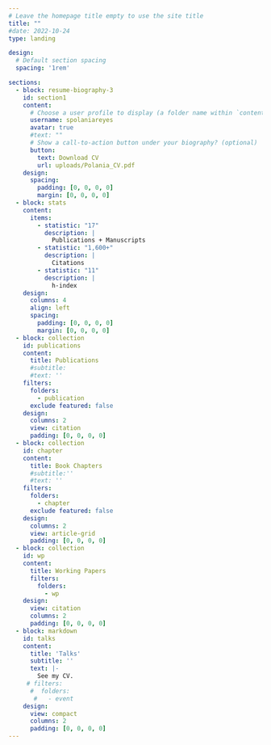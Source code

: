 ```yaml
---
# Leave the homepage title empty to use the site title
title: ""
#date: 2022-10-24
type: landing

design:
  # Default section spacing
  spacing: '1rem'

sections:
  - block: resume-biography-3
    id: section1
    content:
      # Choose a user profile to display (a folder name within `content/authors/`)
      username: spolaniareyes
      avatar: true
      #text: ""
      # Show a call-to-action button under your biography? (optional)
      button:
        text: Download CV
        url: uploads/Polania_CV.pdf
    design:
      spacing:
        padding: [0, 0, 0, 0]
        margin: [0, 0, 0, 0]
  - block: stats
    content:
      items:
        - statistic: "17"
          description: |
            Publications + Manuscripts 
        - statistic: "1,600+"
          description: |
            Citations
        - statistic: "11"
          description: |
            h-index
    design:
      columns: 4
      align: left    
      spacing:
        padding: [0, 0, 0, 0]
        margin: [0, 0, 0, 0]
  - block: collection
    id: publications
    content:
      title: Publications
      #subtitle:
      #text: ''
    filters:
      folders:
        - publication
      exclude featured: false    
    design:
      columns: 2
      view: citation
      padding: [0, 0, 0, 0]
  - block: collection
    id: chapter
    content:
      title: Book Chapters
      #subtitle:''
      #text: ''
    filters:
      folders:
        - chapter
      exclude featured: false    
    design:
      columns: 2
      view: article-grid
      padding: [0, 0, 0, 0]
  - block: collection
    id: wp
    content:
      title: Working Papers
      filters:
        folders:
          - wp
    design:
      view: citation
      columns: 2
      padding: [0, 0, 0, 0]
  - block: markdown
    id: talks
    content:
      title: 'Talks'
      subtitle: ''
      text: |-
        See my CV.
     # filters:
      #  folders:
       #   - event
    design:
      view: compact
      columns: 2
      padding: [0, 0, 0, 0]
---
```

